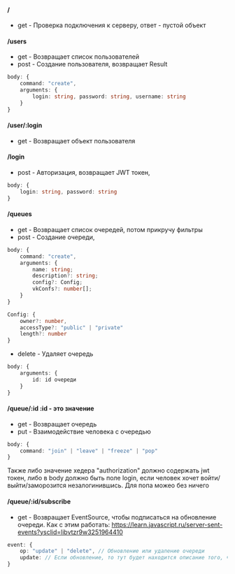 #### /
- get - Проверка подключения к серверу, ответ - пустой объект

#### /users
- get - Возвращает список пользователей
- post - Создание пользователя, возвращает Result
```TypeScript
body: {
    command: "create",
    arguments: {
        login: string, password: string, username: string
    }
}
```

#### /user/:login
- get - Возвращает объект пользователя

#### /login
- post - Авторизация, возвращает JWT токен, 
```TypeScript
body: {
    login: string, password: string
}
```

#### /queues
- get - Возвращает список очередей, потом прикручу фильтры
- post - Создание очереди, 
```TypeScript
body: {
    command: "create",
    arguments: {
        name: string;
        description?: string;
        config?: Config;
        vkConfs?: number[];
    }
}

Config: {
    owner?: number,
    accessType?: "public" | "private"
    length?: number
}
```
- delete - Удаляет очередь
```TypeScript
body: {
    arguments: {
        id: id очереди
    }
}
```

#### /queue/:id     :id - это значение
- get - Возвращает очередь
- put - Взаимодействие человека с очередью
```TypeScript
body: {
    command: "join" | "leave" | "freeze" | "pop"
}
```
Также либо значение хедера "authorization" должно содержать jwt токен, либо в body должно быть поле login, если человек хочет войти/выйти/заморозится незалогинившись. Для попа можео без ничего

#### /queue/:id/subscribe
- get - Возвращает EventSource, чтобы подписаться на обновление очереди. 
Как с этим работать: https://learn.javascript.ru/server-sent-events?ysclid=libvtzr9w3251964410
```TypeScript
event: {
    op: "update" | "delete", // Обновление или удаление очереди
    update: // Если обновление, то тут будет находится описание того, что изменилось
}
```
